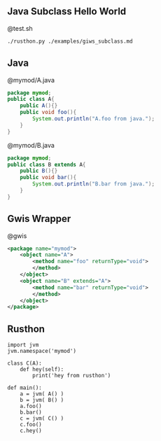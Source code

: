 Java Subclass Hello World
------------------

@test.sh
```bash
./rusthon.py ./examples/giws_subclass.md
```

Java
-------
@mymod/A.java
```java
package mymod;
public class A{
	public A(){}
	public void foo(){
		System.out.println("A.foo from java.");
	}
}
```
@mymod/B.java
```java
package mymod;
public class B extends A{
	public B(){}
	public void bar(){
		System.out.println("B.bar from java.");
	}
}
```


Gwis Wrapper
-------

@gwis
```xml
<package name="mymod">
	<object name="A">
		<method name="foo" returnType="void">
		</method>
	</object>
	<object name="B" extends="A">
		<method name="bar" returnType="void">
		</method>
	</object>
</package>
```


Rusthon
------------

```rusthon
import jvm
jvm.namespace('mymod')

class C(A):
	def hey(self):
		print('hey from rusthon')

def main():
	a = jvm( A() )
	b = jvm( B() )
	a.foo()
	b.bar()
	c = jvm( C() )
	c.foo()
	c.hey()

```